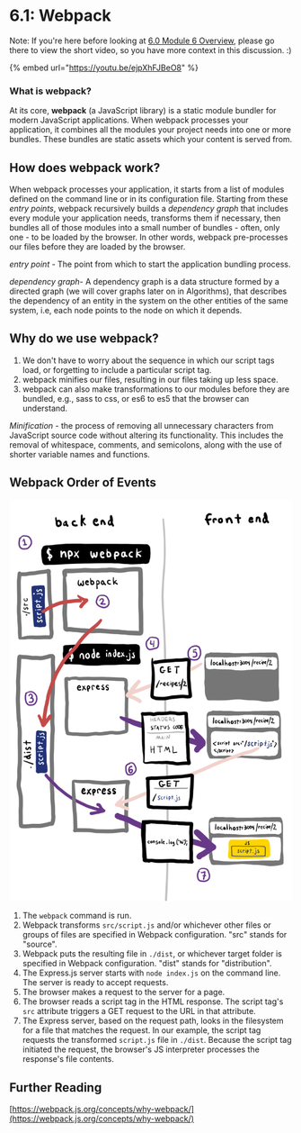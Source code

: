 # 6.1: Webpack

Note: If you're here before looking at [6.0 Module 6 Overview](../../../Module3/day9/6.0-module-6-overview.md), please go there to view the short video, so you have more context in this discussion. :)

{% embed url="https://youtu.be/ejpXhFJBeO8" %}

### What is webpack?

At its core, **webpack** (a JavaScript library) is a static module bundler for modern JavaScript applications. When webpack processes your application, it combines all the modules your project needs into one or more bundles. These bundles are static assets which your content is served from.

## How does webpack work?

When webpack processes your application, it starts from a list of modules defined on the command line or in its configuration file. Starting from these _entry points_, webpack recursively builds a _dependency graph_ that includes every module your application needs, transforms them if necessary, then bundles all of those modules into a small number of bundles - often, only one - to be loaded by the browser. In other words, webpack pre-processes our files before they are loaded by the browser.

_entry point_ - The point from which to start the application bundling process.

_dependency graph_- A dependency graph is a data structure formed by a directed graph (we will cover graphs later on in Algorithms), that describes the dependency of an entity in the system on the other entities of the same system, i.e, each node points to the node on which it depends.

## Why do we use webpack?

1. We don't have to worry about the sequence in which our script tags load, or forgetting to include a particular script tag.
2. webpack minifies our files, resulting in our files taking up less space.
3. webpack can also make transformations to our modules before they are bundled, e.g., sass to css, or es6 to es5 that the browser can understand.

_Minification_ - the process of removing all unnecessary characters from JavaScript source code without altering its functionality. This includes the removal of whitespace, comments, and semicolons, along with the use of shorter variable names and functions.

## Webpack Order of Events

![Steps 1, 2, 3 are new. Steps 4, 5, 6, 7 are what we were doing previously.](../../../.gitbook/assets/webpack-good.jpg)

1. The `webpack` command is run.
2. Webpack transforms `src/script.js` and/or whichever other files or groups of files are specified in Webpack configuration. "src" stands for "source".
3. Webpack puts the resulting file in `./dist`, or whichever target folder is specified in Webpack configuration. "dist" stands for "distribution".
4. The Express.js server starts with `node index.js` on the command line. The server is ready to accept requests.
5. The browser makes a request to the server for a page.
6. The browser reads a script tag in the HTML response. The script tag's `src` attribute triggers a GET request to the URL in that attribute.
7. The Express server, based on the request path, looks in the filesystem for a file that matches the request. In our example, the script tag requests the transformed `script.js` file in `./dist`. Because the script tag initiated the request, the browser's JS interpreter processes the response's file contents.

## Further Reading

[https://webpack.js.org/concepts/why-webpack/](https://webpack.js.org/concepts/why-webpack/)
